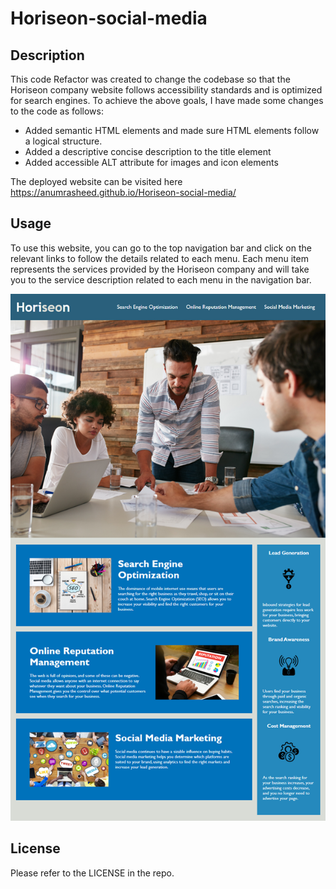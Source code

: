 # Horiseon-social-media

## Description

This code Refactor was created to change the codebase so that the Horiseon company website follows accessibility standards and is optimized for search engines.
To achieve the above goals, I have made some changes to the code as follows:
 - Added semantic HTML elements and made sure HTML elements follow a logical structure. 
 - Added a descriptive concise description to the title element
 - Added accessible ALT attribute for images and icon elements

The deployed website can be visited here
https://anumrasheed.github.io/Horiseon-social-media/


## Usage

To use this website, you can go to the top navigation bar and click on the relevant links to follow the details related to each menu. Each menu item represents the services provided by the Horiseon company and will take you to the service description related to each menu in the navigation bar.

![Horiseon website screenshot](/assets/images/code-refactor-demo.png)

## License

Please refer to the LICENSE in the repo.
